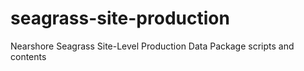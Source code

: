 # seagrass-site-production
Nearshore Seagrass Site-Level Production Data Package scripts and contents
